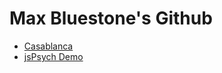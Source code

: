 # Max Bluestone's Github

- [Casablanca](https://mbluestone.github.io/jspsych/Casablanca/CasablancaInLab.html)
- [jsPsych Demo](https://mbluestone.github.io/jspsych/jspsych_demo/jspsych_demo.html)
